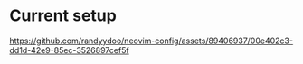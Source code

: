 <div>
<h1>Current setup</h1>


https://github.com/randyydoo/neovim-config/assets/89406937/00e402c3-dd1d-42e9-85ec-3526897cef5f



</div>

